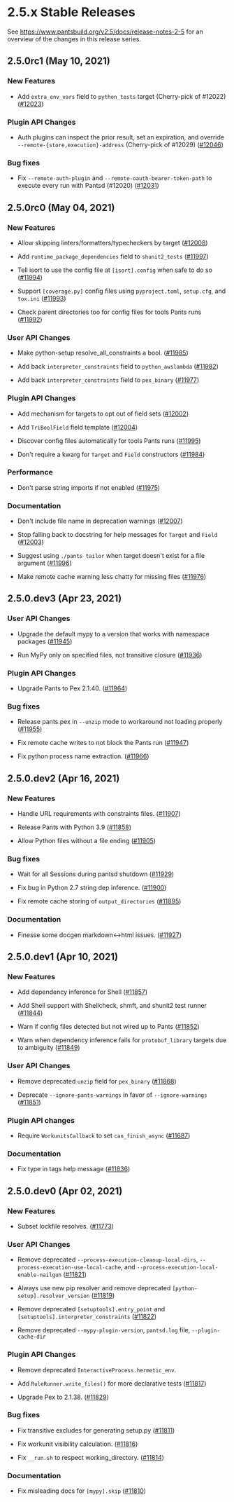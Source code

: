 # 2.5.x Stable Releases

See https://www.pantsbuild.org/v2.5/docs/release-notes-2-5 for an overview of the changes in this release series.

## 2.5.0rc1 (May 10, 2021)

### New Features

* Add `extra_env_vars` field to `python_tests` target (Cherry-pick of #12022) ([#12023](https://github.com/pantsbuild/pants/pull/12023))

### Plugin API Changes

* Auth plugins can inspect the prior result, set an expiration, and override `--remote-{store,execution}-address` (Cherry-pick of #12029) ([#12046](https://github.com/pantsbuild/pants/pull/12046))

### Bug fixes

* Fix `--remote-auth-plugin` and `--remote-oauth-bearer-token-path` to execute every run with Pantsd (#12020) ([#12031](https://github.com/pantsbuild/pants/pull/12031))

## 2.5.0rc0 (May 04, 2021)

### New Features

* Allow skipping linters/formatters/typecheckers by target ([#12008](https://github.com/pantsbuild/pants/pull/12008))

* Add `runtime_package_dependencies` field to `shunit2_tests` ([#11997](https://github.com/pantsbuild/pants/pull/11997))

* Tell isort to use the config file at `[isort].config` when safe to do so ([#11994](https://github.com/pantsbuild/pants/pull/11994))

* Support `[coverage.py]` config files using `pyproject.toml`, `setup.cfg`, and `tox.ini` ([#11993](https://github.com/pantsbuild/pants/pull/11993))

* Check parent directories too for config files for tools Pants runs ([#11992](https://github.com/pantsbuild/pants/pull/11992))

### User API Changes

* Make python-setup resolve_all_constraints a bool. ([#11985](https://github.com/pantsbuild/pants/pull/11985))

* Add back `interpreter_constraints` field to `python_awslambda` ([#11982](https://github.com/pantsbuild/pants/pull/11982))

* Add back `interpreter_constraints` field to `pex_binary` ([#11977](https://github.com/pantsbuild/pants/pull/11977))

### Plugin API Changes

* Add mechanism for targets to opt out of field sets ([#12002](https://github.com/pantsbuild/pants/pull/12002))

* Add `TriBoolField` field template ([#12004](https://github.com/pantsbuild/pants/pull/12004))

* Discover config files automatically for tools Pants runs ([#11995](https://github.com/pantsbuild/pants/pull/11995))

* Don't require a kwarg for `Target` and `Field` constructors ([#11984](https://github.com/pantsbuild/pants/pull/11984))

### Performance

* Don't parse string imports if not enabled ([#11975](https://github.com/pantsbuild/pants/pull/11975))

### Documentation

* Don't include file name in deprecation warnings ([#12007](https://github.com/pantsbuild/pants/pull/12007))

* Stop falling back to docstring for help messages for `Target` and `Field` ([#12003](https://github.com/pantsbuild/pants/pull/12003))

* Suggest using `./pants tailor` when target doesn't exist for a file argument ([#11996](https://github.com/pantsbuild/pants/pull/11996))

* Make remote cache warning less chatty for missing files ([#11976](https://github.com/pantsbuild/pants/pull/11976))

## 2.5.0.dev3 (Apr 23, 2021)

### User API Changes

* Upgrade the default mypy to a version that works with namespace packages ([#11945](https://github.com/pantsbuild/pants/pull/11945))

* Run MyPy only on specified files, not transitive closure ([#11936](https://github.com/pantsbuild/pants/pull/11936))

### Plugin API Changes

* Upgrade Pants to Pex 2.1.40. ([#11964](https://github.com/pantsbuild/pants/pull/11964))

### Bug fixes

* Release pants.pex in `--unzip` mode to workaround not loading properly ([#11955](https://github.com/pantsbuild/pants/pull/11955))

* Fix remote cache writes to not block the Pants run ([#11947](https://github.com/pantsbuild/pants/pull/11947))

* Fix python process name extraction. ([#11966](https://github.com/pantsbuild/pants/pull/11966))

## 2.5.0.dev2 (Apr 16, 2021)

### New Features

* Handle URL requirements with constraints files. ([#11907](https://github.com/pantsbuild/pants/pull/11907))

* Release Pants with Python 3.9 ([#11858](https://github.com/pantsbuild/pants/pull/11858))

* Allow Python files without a file ending ([#11905](https://github.com/pantsbuild/pants/pull/11905))

### Bug fixes

* Wait for all Sessions during pantsd shutdown ([#11929](https://github.com/pantsbuild/pants/pull/11929))

* Fix bug in Python 2.7 string dep inference. ([#11900](https://github.com/pantsbuild/pants/pull/11900))

* Fix remote cache storing of `output_directories` ([#11895](https://github.com/pantsbuild/pants/pull/11895))

### Documentation

* Finesse some docgen markdown<->html issues. ([#11927](https://github.com/pantsbuild/pants/pull/11927))

## 2.5.0.dev1 (Apr 10, 2021)

### New Features

* Add dependency inference for Shell ([#11857](https://github.com/pantsbuild/pants/pull/11857))

* Add Shell support with Shellcheck, shmft, and shunit2 test runner ([#11844](https://github.com/pantsbuild/pants/pull/11844))

* Warn if config files detected but not wired up to Pants ([#11852](https://github.com/pantsbuild/pants/pull/11852))

* Warn when dependency inference fails for `protobuf_library` targets due to ambiguity ([#11849](https://github.com/pantsbuild/pants/pull/11849))

### User API Changes

* Remove deprecated `unzip` field for `pex_binary` ([#11868](https://github.com/pantsbuild/pants/pull/11868))

* Deprecate `--ignore-pants-warnings` in favor of `--ignore-warnings` ([#11851](https://github.com/pantsbuild/pants/pull/11851))

### Plugin API changes

* Require `WorkunitsCallback` to set `can_finish_async` ([#11687](https://github.com/pantsbuild/pants/pull/11687))

### Documentation

* Fix type in tags help message ([#11836](https://github.com/pantsbuild/pants/pull/11836))

## 2.5.0.dev0 (Apr 02, 2021)

### New Features

* Subset lockfile resolves. ([#11773](https://github.com/pantsbuild/pants/pull/11773))

### User API Changes

* Remove deprecated `--process-execution-cleanup-local-dirs`, `--process-execution-use-local-cache`, and `--process-execution-local-enable-nailgun` ([#11821](https://github.com/pantsbuild/pants/pull/11821))

* Always use new pip resolver and remove deprecated `[python-setup].resolver_version` ([#11819](https://github.com/pantsbuild/pants/pull/11819))

* Remove deprecated `[setuptools].entry_point` and `[setuptools].interpreter_constraints` ([#11822](https://github.com/pantsbuild/pants/pull/11822))

* Remove deprecated `--mypy-plugin-version`, `pantsd.log` file, `--plugin-cache-dir`

### Plugin API Changes

* Remove deprecated `InteractiveProcess.hermetic_env`.

* Add `RuleRunner.write_files()` for more declarative tests ([#11817](https://github.com/pantsbuild/pants/pull/11817))

* Upgrade Pex to 2.1.38. ([#11829](https://github.com/pantsbuild/pants/pull/11829))

### Bug fixes

* Fix transitive excludes for generating setup.py ([#11811](https://github.com/pantsbuild/pants/pull/11811))

* Fix workunit visibility calculation. ([#11816](https://github.com/pantsbuild/pants/pull/11816))

* Fix `__run.sh` to respect working_directory. ([#11814](https://github.com/pantsbuild/pants/pull/11814))

### Documentation

* Fix misleading docs for `[mypy].skip` ([#11810](https://github.com/pantsbuild/pants/pull/11810))
